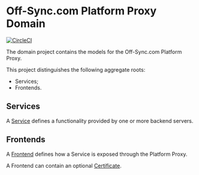 # Off-Sync.com Platform Proxy Domain

[![CircleCI](https://circleci.com/gh/off-sync/platform-proxy-domain.svg?style=svg)](https://circleci.com/gh/off-sync/platform-proxy-domain)

The domain project contains the models for the Off-Sync.com Platform Proxy.

This project distinguishes the following aggregate roots:
* Services;
* Frontends.

## Services

A [Service](https://godoc.org/github.com/off-sync/platform-proxy-domain/services#Service) defines a functionality provided by one or more backend servers.

## Frontends

A [Frontend](https://godoc.org/github.com/off-sync/platform-proxy-domain/frontends#Frontend) defines how a Service is exposed through the Platform Proxy.

A Frontend can contain an optional [Certificate](https://godoc.org/github.com/off-sync/platform-proxy-domain/frontends#Certificate).
